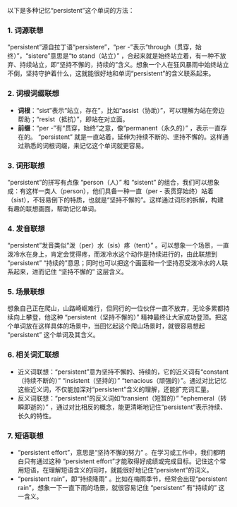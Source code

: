以下是多种记忆“persistent”这个单词的方法：

### 1. 词源联想
“persistent”源自拉丁语“persistere”，“per -”表示“through（贯穿，始终）”，“sistere”意思是“to stand（站立）” ，合起来就是始终站立着，有一种不放弃、持续站立，即“坚持不懈的，持续的”含义。想象一个人在狂风暴雨中始终站立不倒，坚持守护着什么，这就能很好地和单词“persistent”的含义联系起来。

### 2. 词根词缀联想
 - **词根**：“sist”表示“站立，存在”，比如“assist（协助）”，可以理解为站在旁边帮助；“resist（抵抗）”，即站在对立面。
 - **前缀**：“per -”有“贯穿，始终”之意，像“permanent（永久的）” ，表示一直存在的。 “persistent” 就是一直站着，延伸为持续不断的、坚持不懈的。这样通过熟悉的词根词缀，来记忆这个单词就更容易。

### 3. 词形联想
“persistent”的拼写有点像 “person（人）” 和 “sistent” 的组合，我们可以想象成：有这样一类人（person），他们具备一种一直（per - 表贯穿始终）站着（sist），不轻易倒下的特质，也就是“坚持不懈的”。这样通过词形的拆解，构建有趣的联想画面，帮助记忆单词。

### 4. 发音联想
“persistent”发音类似“泼（per）水（sis）疼（tent）” 。可以想象一个场景，一直泼冷水在身上，肯定会觉得疼，而泼冷水这个动作是持续进行的，由此联想到 “persistent” “持续的”意思；同时也可以把这个画面和一个坚持忍受泼冷水的人联系起来，进而记住 “坚持不懈的” 这层含义。

### 5. 场景联想
想象自己正在爬山，山路崎岖难行，但同行的一位伙伴一直不放弃，无论多累都持续向上攀登，他这种 “persistent（坚持不懈的）” 精神最终让大家成功登顶。把这个单词放在这样具体的场景中，当回忆起这个爬山场景时，就很容易想起 “persistent” 这个单词及其含义。

### 6. 相关词汇联想
 - 近义词联想：“persistent”意为坚持不懈的、持续的，它的近义词有“constant（持续不断的）” “insistent（坚持的）” “tenacious（顽强的）”。通过对比记忆这些近义词，不仅能加深对“persistent”含义的理解，还能扩充词汇量。
 - 反义词联想：“persistent”的反义词如“transient（短暂的）” “ephemeral（转瞬即逝的）” ，通过对比相反的概念，能更清晰地记住“persistent”表示持续、长久的特性。

### 7. 短语联想
 - “persistent effort”，意思是“坚持不懈的努力” 。在学习或工作中，我们都明白只有通过这种 “persistent effort”才能取得好成绩或完成目标。记住这个常用短语，在理解短语含义的同时，就能很好地记住“persistent”的词义。
 - “persistent rain”，即“持续降雨” 。比如在梅雨季节，经常会出现“persistent rain”，想象一下一直下雨的场景，就很容易记住 “persistent” 有“持续的” 这一含义。 